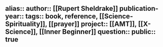 alias::
author:: [[Rupert Sheldrake]] 
publication-year::
tags:: book, reference, [[Science-Spirituality]], [[prayer]] 
project:: [[AMT]], [[X-Science]], [[Inner Beginner]] 
question::
public:: true
-